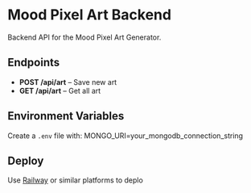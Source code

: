 # Mood Pixel Art Backend

Backend API for the Mood Pixel Art Generator.

## Endpoints
- **POST /api/art** – Save new art
- **GET /api/art** – Get all art

## Environment Variables
Create a `.env` file with:
MONGO_URI=your_mongodb_connection_string

## Deploy
Use [Railway](https://railway.app) or similar platforms to deplo

